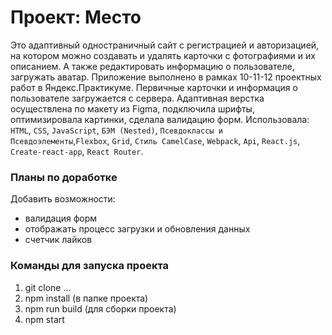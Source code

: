 # Проект: Место

Это адаптивный одностраничный сайт с регистрацией и авторизацией, на котором можно создавать и удалять карточки
с фотографиями и их описанием. А также редактировать информацию о пользователе, загружать аватар.
Приложение выполнено в рамках 10-11-12 проектных работ в Яндекс.Практикуме. Первичные карточки и информация о пользователе 
загружается с сервера. Адаптивная верстка осуществлена по макету из Figma, подключила шрифты,
оптимизировала картинки, сделала валидацию форм. Использовала: `HTML`, `CSS`, `JavaScript`, `БЭМ (Nested)`, 
`Псевдоклассы и Псевдоэлементы`,`Flexbox`, `Grid`, `Стиль CamelCase`, `Webpack`, `Api`, `React.js`, 
`Create-react-app`, `React Router`.

### Планы по доработке

Добавить возможности:
* валидация форм
* отображать процесс загрузки и обновления данных
* счетчик лайков

### Команды для запуска проекта

1. git clone ...
2. npm install (в папке проекта)
3. npm run build (для сборки проекта)
4. npm start

